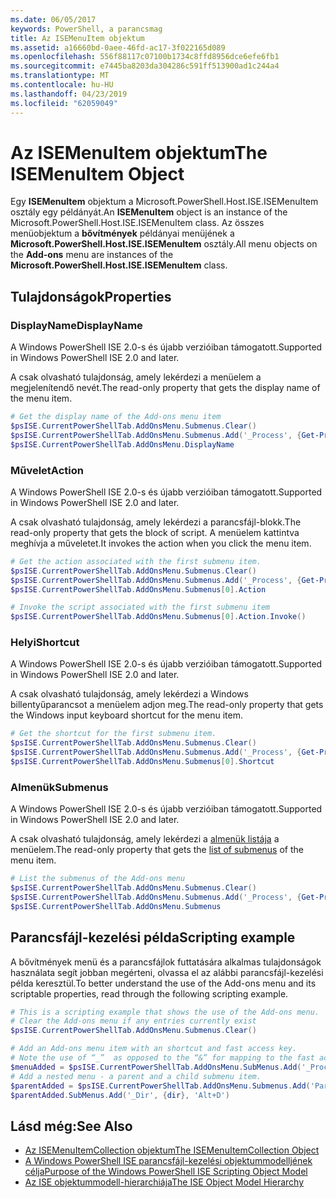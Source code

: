 ```yaml
---
ms.date: 06/05/2017
keywords: PowerShell, a parancsmag
title: Az ISEMenuItem objektum
ms.assetid: a16660bd-0aee-46fd-ac17-3f022165d089
ms.openlocfilehash: 556f88117c07100b1734c8ffd8956dce6efe6fb1
ms.sourcegitcommit: e7445ba8203da304286c591ff513900ad1c244a4
ms.translationtype: MT
ms.contentlocale: hu-HU
ms.lasthandoff: 04/23/2019
ms.locfileid: "62059049"
---
```

# <a name="the-isemenuitem-object"></a><span data-ttu-id="02116-103">Az ISEMenuItem objektum</span><span class="sxs-lookup"><span data-stu-id="02116-103">The ISEMenuItem Object</span></span>

<span data-ttu-id="02116-104">Egy **ISEMenuItem** objektum a Microsoft.PowerShell.Host.ISE.ISEMenuItem osztály egy példányát.</span><span class="sxs-lookup"><span data-stu-id="02116-104">An **ISEMenuItem** object is an instance of the Microsoft.PowerShell.Host.ISE.ISEMenuItem class.</span></span> <span data-ttu-id="02116-105">Az összes menüobjektum a **bővítmények** példányai menüjének a **Microsoft.PowerShell.Host.ISE.ISEMenuItem** osztály.</span><span class="sxs-lookup"><span data-stu-id="02116-105">All menu objects on the **Add-ons** menu are instances of the **Microsoft.PowerShell.Host.ISE.ISEMenuItem** class.</span></span>

## <a name="properties"></a><span data-ttu-id="02116-106">Tulajdonságok</span><span class="sxs-lookup"><span data-stu-id="02116-106">Properties</span></span>

### <a name="displayname"></a><span data-ttu-id="02116-107">DisplayName</span><span class="sxs-lookup"><span data-stu-id="02116-107">DisplayName</span></span>

<span data-ttu-id="02116-108">A Windows PowerShell ISE 2.0-s és újabb verzióiban támogatott.</span><span class="sxs-lookup"><span data-stu-id="02116-108">Supported in Windows PowerShell ISE 2.0 and later.</span></span>

<span data-ttu-id="02116-109">A csak olvasható tulajdonság, amely lekérdezi a menüelem a megjelenítendő nevét.</span><span class="sxs-lookup"><span data-stu-id="02116-109">The read-only property that gets the display name of the menu item.</span></span>

```powershell
# Get the display name of the Add-ons menu item
$psISE.CurrentPowerShellTab.AddOnsMenu.Submenus.Clear()
$psISE.CurrentPowerShellTab.AddOnsMenu.Submenus.Add('_Process', {Get-Process}, 'Alt+P')
$psISE.CurrentPowerShellTab.AddOnsMenu.DisplayName
```

### <a name="action"></a><span data-ttu-id="02116-110">Művelet</span><span class="sxs-lookup"><span data-stu-id="02116-110">Action</span></span>

<span data-ttu-id="02116-111">A Windows PowerShell ISE 2.0-s és újabb verzióiban támogatott.</span><span class="sxs-lookup"><span data-stu-id="02116-111">Supported in Windows PowerShell ISE 2.0 and later.</span></span>

<span data-ttu-id="02116-112">A csak olvasható tulajdonság, amely lekérdezi a parancsfájl-blokk.</span><span class="sxs-lookup"><span data-stu-id="02116-112">The read-only property that gets the block of script.</span></span> <span data-ttu-id="02116-113">A menüelem kattintva meghívja a műveletet.</span><span class="sxs-lookup"><span data-stu-id="02116-113">It invokes the action when you click the menu item.</span></span>

```powershell
# Get the action associated with the first submenu item.
$psISE.CurrentPowerShellTab.AddOnsMenu.Submenus.Clear()
$psISE.CurrentPowerShellTab.AddOnsMenu.Submenus.Add('_Process', {Get-Process}, 'Alt+P')
$psISE.CurrentPowerShellTab.AddOnsMenu.Submenus[0].Action

# Invoke the script associated with the first submenu item
$psISE.CurrentPowerShellTab.AddOnsMenu.Submenus[0].Action.Invoke()
```

### <a name="shortcut"></a><span data-ttu-id="02116-114">Helyi</span><span class="sxs-lookup"><span data-stu-id="02116-114">Shortcut</span></span>

<span data-ttu-id="02116-115">A Windows PowerShell ISE 2.0-s és újabb verzióiban támogatott.</span><span class="sxs-lookup"><span data-stu-id="02116-115">Supported in Windows PowerShell ISE 2.0 and later.</span></span>

<span data-ttu-id="02116-116">A csak olvasható tulajdonság, amely lekérdezi a Windows billentyűparancsot a menüelem adjon meg.</span><span class="sxs-lookup"><span data-stu-id="02116-116">The read-only property that gets the Windows input keyboard shortcut for the menu item.</span></span>

```powershell
# Get the shortcut for the first submenu item.
$psISE.CurrentPowerShellTab.AddOnsMenu.Submenus.Clear()
$psISE.CurrentPowerShellTab.AddOnsMenu.Submenus.Add('_Process', {Get-Process}, 'Alt+P')
$psISE.CurrentPowerShellTab.AddOnsMenu.Submenus[0].Shortcut
```

### <a name="submenus"></a><span data-ttu-id="02116-117">Almenük</span><span class="sxs-lookup"><span data-stu-id="02116-117">Submenus</span></span>

<span data-ttu-id="02116-118">A Windows PowerShell ISE 2.0-s és újabb verzióiban támogatott.</span><span class="sxs-lookup"><span data-stu-id="02116-118">Supported in Windows PowerShell ISE 2.0 and later.</span></span>

<span data-ttu-id="02116-119">A csak olvasható tulajdonság, amely lekérdezi a [almenük listája](The-ISEMenuItemCollection-Object.md) a menüelem.</span><span class="sxs-lookup"><span data-stu-id="02116-119">The read-only property that gets the [list of submenus](The-ISEMenuItemCollection-Object.md) of the menu item.</span></span>

```powershell
# List the submenus of the Add-ons menu
$psISE.CurrentPowerShellTab.AddOnsMenu.Submenus.Clear()
$psISE.CurrentPowerShellTab.AddOnsMenu.Submenus.Add('_Process', {Get-Process}, 'Alt+P')
$psISE.CurrentPowerShellTab.AddOnsMenu.Submenus
```

## <a name="scripting-example"></a><span data-ttu-id="02116-120">Parancsfájl-kezelési példa</span><span class="sxs-lookup"><span data-stu-id="02116-120">Scripting example</span></span>

<span data-ttu-id="02116-121">A bővítmények menü és a parancsfájlok futtatására alkalmas tulajdonságok használata segít jobban megérteni, olvassa el az alábbi parancsfájl-kezelési példa keresztül.</span><span class="sxs-lookup"><span data-stu-id="02116-121">To better understand the use of the Add-ons menu and its scriptable properties, read through the following scripting example.</span></span>

```powershell
# This is a scripting example that shows the use of the Add-ons menu.
# Clear the Add-ons menu if any entries currently exist
$psISE.CurrentPowerShellTab.AddOnsMenu.Submenus.Clear()

# Add an Add-ons menu item with an shortcut and fast access key.
# Note the use of “_”  as opposed to the “&” for mapping to the fast access key letter for the menu item.
$menuAdded = $psISE.CurrentPowerShellTab.AddOnsMenu.SubMenus.Add('_Process', {Get-Process}, 'Alt+P')
# Add a nested menu - a parent and a child submenu item.
$parentAdded = $psISE.CurrentPowerShellTab.AddOnsMenu.Submenus.Add('Parent', $null, $null)
$parentAdded.SubMenus.Add('_Dir', {dir}, 'Alt+D')
```

## <a name="see-also"></a><span data-ttu-id="02116-122">Lásd még:</span><span class="sxs-lookup"><span data-stu-id="02116-122">See Also</span></span>

- [<span data-ttu-id="02116-123">Az ISEMenuItemCollection objektum</span><span class="sxs-lookup"><span data-stu-id="02116-123">The ISEMenuItemCollection Object</span></span>](The-ISEMenuItemCollection-Object.md)
- [<span data-ttu-id="02116-124">A Windows PowerShell ISE parancsfájl-kezelési objektummodelljének célja</span><span class="sxs-lookup"><span data-stu-id="02116-124">Purpose of the Windows PowerShell ISE Scripting Object Model</span></span>](Purpose-of-the-Windows-PowerShell-ISE-Scripting-Object-Model.md)
- [<span data-ttu-id="02116-125">Az ISE objektummodell-hierarchiája</span><span class="sxs-lookup"><span data-stu-id="02116-125">The ISE Object Model Hierarchy</span></span>](The-ISE-Object-Model-Hierarchy.md)